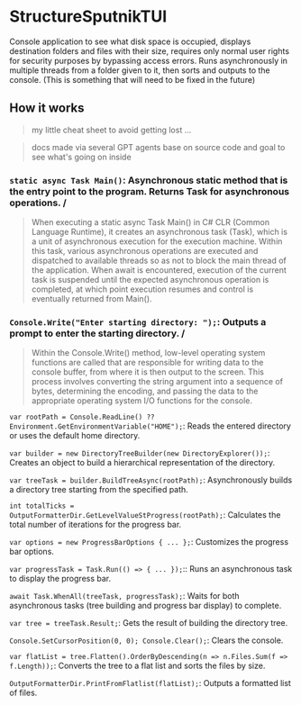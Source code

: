 # StructureSputnikTUI

Console application to see what disk space is occupied, displays destination folders and files with their size, requires only normal user rights for security purposes by bypassing access errors.  Runs asynchronously in multiple threads from a folder given to it, then sorts and outputs to the console. (This is something that will need to be fixed in the future)

## How it works 
> my little cheat sheet to avoid getting lost ...

> docs made via several GPT agents base on source code and goal to see what's going on inside

### `static async Task Main()`: Asynchronous static method that is the entry point to the program. Returns Task for asynchronous operations. /
>When executing a static async Task Main() in C# CLR (Common Language Runtime), it creates an asynchronous task (Task), which is a unit of asynchronous execution for the execution machine. Within this task, various asynchronous operations are executed and dispatched to available threads so as not to block the main thread of the application. When await is encountered, execution of the current task is suspended until the expected asynchronous operation is completed, at which point execution resumes and control is eventually returned from Main().


### `Console.Write("Enter starting directory: ");`: Outputs a prompt to enter the starting directory. /
>Within the Console.Write() method, low-level operating system functions are called that are responsible for writing data to the console buffer, from where it is then output to the screen. This process involves converting the string argument into a sequence of bytes, determining the encoding, and passing the data to the appropriate operating system I/O functions for the console.

`var rootPath = Console.ReadLine() ?? Environment.GetEnvironmentVariable("HOME");`: Reads the entered directory or uses the default home directory.

`var builder = new DirectoryTreeBuilder(new DirectoryExplorer());`: Creates an object to build a hierarchical representation of the directory.

`var treeTask = builder.BuildTreeAsync(rootPath);`: Asynchronously builds a directory tree starting from the specified path.

`int totalTicks = OutputFormatterDir.GetLevelValueStProgress(rootPath);`: Calculates the total number of iterations for the progress bar.

`var options = new ProgressBarOptions { ... };`: Customizes the progress bar options.

`var progressTask = Task.Run(() => { ... });`:: Runs an asynchronous task to display the progress bar.

`await Task.WhenAll(treeTask, progressTask);`: Waits for both asynchronous tasks (tree building and progress bar display) to complete.

`var tree = treeTask.Result;`: Gets the result of building the directory tree.

`Console.SetCursorPosition(0, 0); Console.Clear();`: Clears the console.

`var flatList = tree.Flatten().OrderByDescending(n => n.Files.Sum(f => f.Length));`: Converts the tree to a flat list and sorts the files by size.

`OutputFormatterDir.PrintFromFlatlist(flatList);`: Outputs a formatted list of files.

